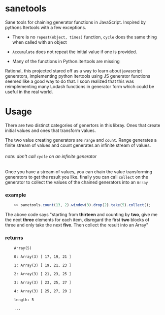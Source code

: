 # sanetools

Sane tools for chaining generator functions in JavaScript. Inspired by pythons Itertools with a few exceptions.

- There is no `repeat(object, times)` function, `cycle` does the same thing when called with an object

- `Accumulate` does not repeat the initial value if one is provided.

- Many of the functions in Python.itertools are missing

Rational, this projected stared off as a way to learn about javascript generators, implementing python itertools using JS generator functions seemed like a good way to do that. I soon realized that this was reimplementing many Lodash functions in generator form which could be useful in the real world.

# Usage

There are two distinct categories of genertors in this libray. Ones that create initial values and ones that transform values.

The two value creating generators are `range` and `count`. Range generates a finite stream of values and count generates an infinite stream of values.

###### note: don't call `cycle` on an infinite generator

Once you have a stream of values, you can chain the value transforming generators to get the result you like. finally you can call `collect` on the generator to collect the values of the chained generators into an `Array`

### example

```javascript
    >> sanetools.count(13, 2).window(3).drop(2).take(5).collect();
```

The above code says "starting from **thirteen** and counting by **two**, give me the next **three** elements for each item, disregard the first **two** blocks of three and only take the next **five**. Then collect the result into an Array"

### returns

```
    Array(5)
    ​
    0: Array(3) [ 17, 19, 21 ]
    ​
    1: Array(3) [ 19, 21, 23 ]
    ​
    2: Array(3) [ 21, 23, 25 ]
    ​
    3: Array(3) [ 23, 25, 27 ]
    ​
    4: Array(3) [ 25, 27, 29 ]
    ​
    length: 5

    ...

```